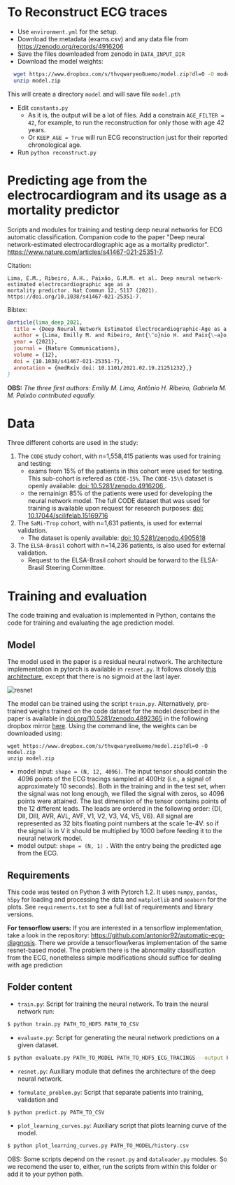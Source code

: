 # To Reconstruct ECG traces

* Use `environment.yml` for the setup.
* Download the metadata (exams.csv) and any data file from https://zenodo.org/records/4916206
* Save the files downloaded from zenodo in `DATA_INPUT_DIR`
* Download the model weights:
```bash
  wget https://www.dropbox.com/s/thvqwaryeo8uemo/model.zip?dl=0 -O model.zip
  unzip model.zip
```
This will create a directory `model` and will save file `model.pth`
* Edit `constants.py`
  * As it is, the output will be a lot of files. Add a constrain `AGE_FILTER = 42`, for example,
  to run the reconstruction for only those with age 42 years.
  * Or `KEEP_AGE = True` will run ECG reconstruction just for their reported chronological age.
* Run `python reconstruct.py`


# Predicting age from the electrocardiogram and its usage as a mortality predictor

Scripts and modules for training and testing deep neural networks for ECG automatic classification.
Companion code to the paper "Deep neural network-estimated electrocardiographic age as a mortality predictor".
https://www.nature.com/articles/s41467-021-25351-7.

Citation:
```
Lima, E.M., Ribeiro, A.H., Paixão, G.M.M. et al. Deep neural network-estimated electrocardiographic age as a
mortality predictor. Nat Commun 12, 5117 (2021). https://doi.org/10.1038/s41467-021-25351-7.
```

Bibtex:
```bibtex
@article{lima_deep_2021,
  title = {Deep Neural Network Estimated Electrocardiographic-Age as a Mortality Predictor},
  author = {Lima, Emilly M. and Ribeiro, Ant{\^o}nio H. and Paix{\~a}o, Gabriela MM and Ribeiro, Manoel Horta and Filho, Marcelo M. Pinto and Gomes, Paulo R. and Oliveira, Derick M. and Sabino, Ester C. and Duncan, Bruce B. and Giatti, Luana and Barreto, Sandhi M. and Meira, Wagner and Sch{\"o}n, Thomas B. and Ribeiro, Antonio Luiz P.},
  year = {2021},
  journal = {Nature Communications},
  volume = {12},
  doi = {10.1038/s41467-021-25351-7},
  annotation = {medRxiv doi: 10.1101/2021.02.19.21251232},}
}
```
**OBS:** *The three first authors: Emilly M. Lima, Antônio H. Ribeiro, Gabriela M. M. Paixão contributed equally.*



# Data

Three different cohorts are used in the study:

1. The `CODE` study cohort, with n=1,558,415 patients was used for training and testing:
   - exams from 15% of the patients in this cohort were used for testing. This sub-cohort is refered as `CODE-15%`.
     The `CODE-15\%` dataset is openly available: [doi: 10.5281/zenodo.4916206 ](https://doi.org/10.5281/zenodo.4916206).
   - the remainign 85%  of the patients were used for developing the neural network model.
     The full CODE dataset that was used for training is available upon
     request for research purposes: [doi: 10.17044/scilifelab.15169716](https://doi.org/10.17044/scilifelab.15169716)
2. The `SaMi-Trop` cohort, with n=1,631 patients, is used for external validation.
    - The dataset is openly available: [doi: 10.5281/zenodo.4905618](https://doi.org/10.5281/zenodo.4905618)
3. The `ELSA-Brasil` cohort with n=14,236 patients, is also used for external validation.
    - Request to the ELSA-Brasil cohort should be forward to the ELSA-Brasil Steering Committee.

# Training and evaluation

The code training and evaluation is implemented in Python, contains
  the code for training and evaluating the age prediction model.

## Model

The model used in the paper is a residual neural network. The architecture implementation
in pytorch is available in `resnet.py`. It follows closely
[this architecture](https://www.nature.com/articles/s41467-020-15432-4), except that there is no sigmoid at the last layer.

![resnet](https://media.springernature.com/full/springer-static/image/art%3A10.1038%2Fs41467-020-15432-4/MediaObjects/41467_2020_15432_Fig3_HTML.png?as=webp)

The model can be trained using the script `train.py`. Alternatively,
pre-trained weighs trained on the code dataset for the model described in the paper
is available in [doi.org/10.5281/zenodo.4892365](https://doi.org/10.5281/zenodo.4892365)
in the following dropbox mirror
[here](https://www.dropbox.com/s/thvqwaryeo8uemo/model.zip?dl=0).
Using the command line, the weights can be downloaded using:
```
wget https://www.dropbox.com/s/thvqwaryeo8uemo/model.zip?dl=0 -O model.zip
unzip model.zip
```
- model input: `shape = (N, 12, 4096)`. The input tensor should contain the 4096 points of the ECG tracings sampled at 400Hz (i.e., a signal of approximately 10 seconds). Both in the training and in the test set, when the signal was not long enough, we filled the signal with zeros, so 4096 points were attained. The last dimension of the tensor contains points of the 12 different leads. The leads are ordered in the following order: {DI, DII, DIII, AVR, AVL, AVF, V1, V2, V3, V4, V5, V6}. All signal are represented as 32 bits floating point numbers at the scale 1e-4V: so if the signal is in V it should be multiplied by 1000 before feeding it to the neural network model.
- model output: `shape = (N, 1) `. With the entry being the predicted age from the ECG.

## Requirements

This code was tested on Python 3 with Pytorch 1.2. It uses `numpy`, `pandas`,
`h5py` for  loading and processing the data and `matplotlib` and `seaborn`
for the plots. See `requirements.txt` to see a full list of requirements
and library versions.

**For tensorflow users:** If you are interested in a tensorflow implementation, take a look in the repository:
https://github.com/antonior92/automatic-ecg-diagnosis. There we provide a tensorflow/keras implementation of the same
resnet-based model. The problem there is the abnormality classification from the ECG, nonetheless simple modifications
should suffice for dealing with age prediction

## Folder content


- ``train.py``: Script for training the neural network. To train the neural network run:
```bash
$ python train.py PATH_TO_HDF5 PATH_TO_CSV
```


- ``evaluate.py``: Script for generating the neural network predictions on a given dataset.
```bash
$ python evaluate.py PATH_TO_MODEL PATH_TO_HDF5_ECG_TRACINGS --output PATH_TO_OUTPUT_FILE
```


- ``resnet.py``: Auxiliary module that defines the architecture of the deep neural network.


- ``formulate_problem.py``: Script that separate patients into training, validation and
```bash
$ python predict.py PATH_TO_CSV
```

- ``plot_learning_curves.py``: Auxiliary script that plots learning curve of the model.
```bash
$ python plot_learning_curves.py PATH_TO_MODEL/history.csv
```

OBS: Some scripts depend on the `resnet.py` and `dataloader.py` modules. So we recomend
the user to, either, run the scripts from within this folder or add it to your python path.
